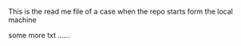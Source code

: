 This is the read me file of a case when the repo starts form the local machine


some more txt ......
